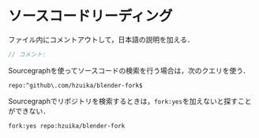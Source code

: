 # ソースコードリーディング

ファイル内にコメントアウトして，日本語の説明を加える．

```cpp
// コメント:
```

Sourcegraphを使ってソースコードの検索を行う場合は，次のクエリを使う．
```
repo:^github\.com/hzuika/blender-fork$
```

Sourcegraphでリポジトリを検索するときは，`fork:yes`を加えないと探すことができない．
```
fork:yes repo:hzuika/blender-fork
```
